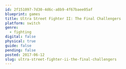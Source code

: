 ```yaml
---
id: 2f151097-7d30-4d6c-a8b9-4f67baee05af
blueprint: games
title: Ultra Street Fighter II: The Final Challengers
platform: switch
genre:
  - fighting
digital: false
physical: true
guide: false
pending: false
posted: 2017-06-12
slug: ultra-street-fighter-ii-the-final-challengers
---
```


